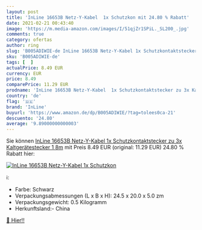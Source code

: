 ```yaml
---
layout: post
title: 'InLine 16653B Netz-Y-Kabel  1x Schutzkon mit 24.80 % Rabatt'
date: 2021-02-21 00:43:40
image: 'https://m.media-amazon.com/images/I/51qjZr1SPiL._SL200_.jpg'
comments: true
category: ofertas
author: ring
slug: 'B005ADIWIE-de InLine 16653B Netz-Y-Kabel 1x Schutzkontaktstecker zu 3x...'
sku: 'B005ADIWIE-de'
tags: [  ]
actualPrice: 8.49 EUR
currency: EUR
price: 8.49
comparePrice: 11.29 EUR
prodname: 'InLine 16653B Netz-Y-Kabel  1x Schutzkontaktstecker zu 3x Kaltgerätestecker  1 8m'
country: 'de'
flag: '🇩🇪'
brand: 'InLine'
buyurl: 'https://www.amazon.de/dp/B005ADIWIE/?tag=tolees0ca-21'
descuento: '24.80'
average: '9.89000000000003'
---
```


Sie können [InLine 16653B Netz-Y-Kabel  1x Schutzkontaktstecker zu 3x Kaltgerätestecker  1 8m](https://www.amazon.de/dp/B005ADIWIE/?tag=tolees0ca-21) mit Preis 8.49 EUR (original: 11.29 EUR) 24.80 % Rabatt hier:

[![InLine 16653B Netz-Y-Kabel  1x Schutzkon](https://m.media-amazon.com/images/I/51qjZr1SPiL._SL200_.jpg)](https://www.amazon.de/dp/B005ADIWIE/?tag=tolees0ca-21)

ℹ️:

- Farbe: Schwarz
- Verpackungsabmessungen (L x B x H): 24.5 x 20.0 x 5.0 zm
- Verpackungsgewicht: 0.5 Kilogramm
- Herkunftsland:- China

[🛒 Hier!!](https://www.amazon.de/dp/B005ADIWIE/?tag=tolees0ca-21)
